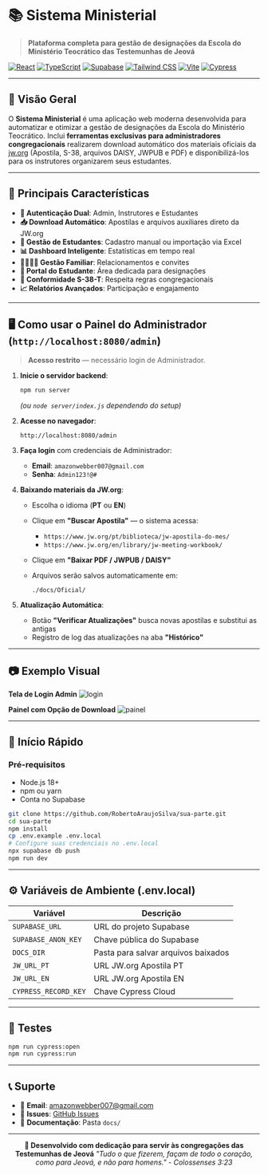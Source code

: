 # 📚 Sistema Ministerial

> **Plataforma completa para gestão de designações da Escola do Ministério Teocrático das Testemunhas de Jeová**

[![React](https://img.shields.io/badge/React-18.3.1-blue.svg)](https://reactjs.org/)
[![TypeScript](https://img.shields.io/badge/TypeScript-5.8.3-blue.svg)](https://www.typescriptlang.org/)
[![Supabase](https://img.shields.io/badge/Supabase-2.53.0-green.svg)](https://supabase.com/)
[![Tailwind CSS](https://img.shields.io/badge/Tailwind_CSS-3.4.17-blue.svg)](https://tailwindcss.com/)
[![Vite](https://img.shields.io/badge/Vite-5.4.19-purple.svg)](https://vitejs.dev/)
[![Cypress](https://img.shields.io/badge/Cypress-13.15.0-brightgreen.svg)](https://www.cypress.io/)

---

## 🎯 Visão Geral

O **Sistema Ministerial** é uma aplicação web moderna desenvolvida para automatizar e otimizar a gestão de designações da Escola do Ministério Teocrático.
Inclui **ferramentas exclusivas para administradores congregacionais** realizarem download automático dos materiais oficiais da [jw.org](https://www.jw.org) (Apostila, S-38, arquivos DAISY, JWPUB e PDF) e disponibilizá-los para os instrutores organizarem seus estudantes.

---

## 🌟 Principais Características

* **🔐 Autenticação Dual**: Admin, Instrutores e Estudantes
* **📥 Download Automático**: Apostilas e arquivos auxiliares direto da JW\.org
* **👥 Gestão de Estudantes**: Cadastro manual ou importação via Excel
* **📊 Dashboard Inteligente**: Estatísticas em tempo real
* **👨‍👩‍👧‍👦 Gestão Familiar**: Relacionamentos e convites
* **📱 Portal do Estudante**: Área dedicada para designações
* **🎯 Conformidade S-38-T**: Respeita regras congregacionais
* **📈 Relatórios Avançados**: Participação e engajamento

---

## 🖥️ Como usar o **Painel do Administrador** (`http://localhost:8080/admin`)

> **Acesso restrito** — necessário login de Administrador.

1. **Inicie o servidor backend**:

   ```bash
   npm run server
   ```

   *(ou `node server/index.js` dependendo do setup)*

2. **Acesse no navegador**:

   ```
   http://localhost:8080/admin
   ```

3. **Faça login** com credenciais de Administrador:

   * **Email**: `amazonwebber007@gmail.com`
   * **Senha**: `Admin123!@#`

4. **Baixando materiais da JW\.org**:

   * Escolha o idioma (**PT** ou **EN**)
   * Clique em **"Buscar Apostila"** — o sistema acessa:

     * `https://www.jw.org/pt/biblioteca/jw-apostila-do-mes/`
     * `https://www.jw.org/en/library/jw-meeting-workbook/`
   * Clique em **"Baixar PDF / JWPUB / DAISY"**
   * Arquivos serão salvos automaticamente em:

     ```
     ./docs/Oficial/
     ```

5. **Atualização Automática**:

   * Botão **"Verificar Atualizações"** busca novas apostilas e substitui as antigas
   * Registro de log das atualizações na aba **"Histórico"**

---

## 📷 Exemplo Visual

**Tela de Login Admin**
![login](docs/screenshots/admin-login.png)

**Painel com Opção de Download**
![painel](docs/screenshots/admin-panel.png)

---

## 🚀 Início Rápido

### Pré-requisitos

* Node.js 18+
* npm ou yarn
* Conta no Supabase

```bash
git clone https://github.com/RobertoAraujoSilva/sua-parte.git
cd sua-parte
npm install
cp .env.example .env.local
# Configure suas credenciais no .env.local
npx supabase db push
npm run dev
```

---

## ⚙️ Variáveis de Ambiente (.env.local)

| Variável             | Descrição                           |
| -------------------- | ----------------------------------- |
| `SUPABASE_URL`       | URL do projeto Supabase             |
| `SUPABASE_ANON_KEY`  | Chave pública do Supabase           |
| `DOCS_DIR`           | Pasta para salvar arquivos baixados |
| `JW_URL_PT`          | URL JW\.org Apostila PT             |
| `JW_URL_EN`          | URL JW\.org Apostila EN             |
| `CYPRESS_RECORD_KEY` | Chave Cypress Cloud                 |

---

## 🧪 Testes

```bash
npm run cypress:open
npm run cypress:run
```

---

## 📞 Suporte

* 📧 **Email**: [amazonwebber007@gmail.com](mailto:amazonwebber007@gmail.com)
* 🐛 **Issues**: [GitHub Issues](https://github.com/RobertoAraujoSilva/sua-parte/issues)
* 📖 **Documentação**: Pasta `docs/`

---

<div align="center">

**🙏 Desenvolvido com dedicação para servir às congregações das Testemunhas de Jeová**
*"Tudo o que fizerem, façam de todo o coração, como para Jeová, e não para homens." - Colossenses 3:23*

</div>

